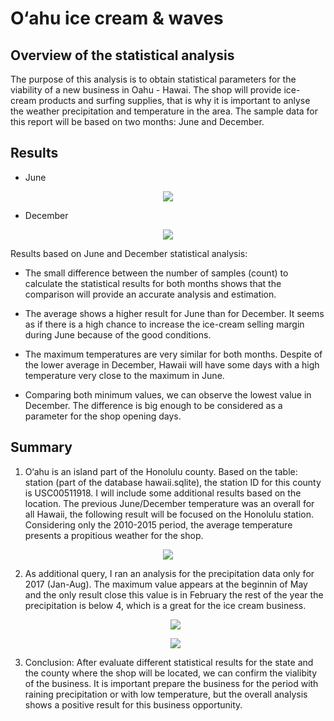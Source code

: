 # O‘ahu ice cream & waves

## Overview of the statistical analysis
The purpose of this analysis is to obtain statistical parameters for the viability of a new business in Oahu - Hawai. The shop will provide ice-cream products and surfing supplies, that is why it is important to anlyse the weather precipitation and temperature in the area. The sample data for this report will be based on two months: June and December.

## Results

- June

<p align="center"><img src="https://user-images.githubusercontent.com/88695570/137837433-cb9a276b-c15f-4f6e-970c-55a1a5e56300.png">

- December

<p align="center"><img src="https://user-images.githubusercontent.com/88695570/137837478-3f038657-6e59-4f06-9fde-7e5729eadcfe.png">

Results based on June and December statistical analysis:

- The small difference between the number of samples (count) to calculate the statistical results for both months shows that the comparison will provide an accurate analysis and estimation.

- The average shows a higher result for June than for December. It seems as if there is a high chance to increase the ice-cream selling margin during June because of the good conditions. 

- The maximum temperatures are very similar for both months. Despite of the lower average in December, Hawaii will have some days with a high temperature very close to the maximum in June.

- Comparing both minimum values, we can observe the lowest value in December. The difference is big enough to be considered as a parameter for the shop opening days. 

## Summary

1. O‘ahu is an island part of the Honolulu county. Based on the table: station (part of the database hawaii.sqlite), the station ID for this county is USC00511918. I will include some additional results based on the location. The previous June/December temperature was an overall for all Hawaii, the following result will be focused on the Honolulu station. Considering only the 2010-2015 period, the average temperature presents a propitious weather for the shop. 

<p align="center"><img src="https://user-images.githubusercontent.com/88695570/137837684-a1136fb0-fcba-4afe-9811-b85eb5ff171b.png">

2. As additional query, I ran an analysis for the precipitation data only for 2017 (Jan-Aug). The maximum value appears at the beginnin of May and the only result close this value is in February the rest of the year the precipitation is below 4, which is a great for the ice cream business. 
  
    <p align="center"><img src="https://user-images.githubusercontent.com/88695570/137838137-51d2a03c-cd6b-4fc8-a97e-c57e9af27ee1.png">
    <p align="center"><img src="https://user-images.githubusercontent.com/88695570/137838113-7bf44e4a-eda6-490d-960e-f09b2d757378.png">
  
3. Conclusion: After evaluate different statistical results for the state and the county where the shop will be located, we can confirm the vialibity of the business. It is important prepare the business for the period with raining precipitation or with low temperature, but the overall analysis shows a positive result for this business opportunity.
